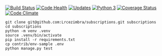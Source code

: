 [![Build Status](https://travis-ci.org/Lrcezimbra/subscriptions.svg?branch=master)](https://travis-ci.org/Lrcezimbra/subscriptions)
[![Code Health](https://landscape.io/github/Lrcezimbra/subscriptions/master/landscape.svg?style=flat)](https://landscape.io/github/Lrcezimbra/subscriptions/master)
[![Updates](https://pyup.io/repos/github/Lrcezimbra/subscriptions/shield.svg)](https://pyup.io/repos/github/Lrcezimbra/subscriptions/)
[![Python 3](https://pyup.io/repos/github/Lrcezimbra/subscriptions/python-3-shield.svg)](https://pyup.io/repos/github/Lrcezimbra/subscriptions/)
[![Coverage Status](https://coveralls.io/repos/github/Lrcezimbra/subscriptions/badge.svg?branch=master)](https://coveralls.io/github/Lrcezimbra/subscriptions?branch=master)
[![Code Climate](https://codeclimate.com/github/Lrcezimbra/subscriptions/badges/gpa.svg)](https://codeclimate.com/github/Lrcezimbra/subscriptions)

```console
git clone git@github.com:Lrcezimbra/subscriptions.git subscriptions
cd subscriptions
python -m venv .venv
source .venv/bin/activate
pip install -r requirements.txt
cp contrib/env-sample .env
python manage.py test
```

